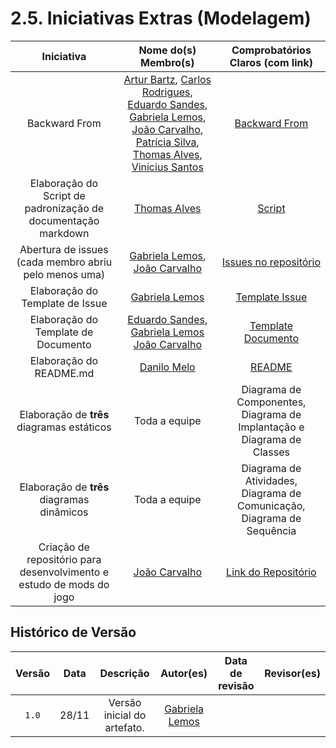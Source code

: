 # 2.5. Iniciativas Extras (Modelagem)

[//]: # (Breve relato sobre as Iniciativas Extras realizadas pela equipe, no escopo da entrega.)
[//]: # ()
[//]: # (Apresentar links para comprobatórios que evidenciem qualquer que seja a realização extra conferida pela equipe no escopo da entrega.)

|                              Iniciativa                              |                                                                                                                                                                                           Nome do(s) Membro(s)                                                                                                                                                                                            |                                                       Comprobatórios Claros (com link)                                                       |
| :------------------------------------------------------------------: | :-------------------------------------------------------------------------------------------------------------------------------------------------------------------------------------------------------------------------------------------------------------------------------------------------------------------------------------------------------------------------------------------------------: | :------------------------------------------------------------------------------------------------------------------------------------------: |
|                            Backward From                             | [Artur Bartz](https://github.com/H0lzz), [Carlos Rodrigues](https://github.com/carlos-kadu), [Eduardo Sandes](https://github.com/DiceRunner714), [Gabriela Lemos](https://github.com/heylisten64), [João Carvalho](https://github.com/joaoseisei), [Patrícia Silva](https://github.com/patyhelenaa), [Thomas Alves](https://github.com/thmasq), [Vinícius Santos](https://github.com/ViniciussdeOliveira) |       [Backward From](https://github.com/UnBArqDsw2024-2/2024.2_G1_Logic_Thinkering_Entrega_02/blob/main/docs/Projeto/BackwardFrom.md)       |
|    Elaboração do Script de padronização de documentação markdown     |                                                                                                                                                                                 [Thomas Alves](https://github.com/thmasq)                                                                                                                                                                                 | [Script](https://github.com/UnBArqDsw2024-2/2024.2_G1_Logic_Thinkering_Entrega_02/blob/88637cdec0ef07b231764f3ba862fbcb0b399ec1/dprint.json) |
|        Abertura de issues (cada membro abriu pelo menos uma)         |                                                                                                                                                     [Gabriela Lemos](https://github.com/heylisten64), [João Carvalho](https://github.com/joaoseisei)                                                                                                                                                      |                   [Issues no repositório](https://github.com/UnBArqDsw2024-2/2024.2_G1_Logic_Thinkering_Entrega_02/issues)                   |
|                   Elaboração do Template de Issue                    |                                                                                                                                                                             [Gabriela Lemos](https://github.com/heylisten64)                                                                                                                                                                              |    [Template Issue](https://github.com/UnBArqDsw2024-2/2024.2_G1_Logic_Thinkering_Entrega_02/blob/main/.github/ISSUE_TEMPLATE/issue.yml)     |
|                 Elaboração do Template de Documento                  |                                                                                                                            [Eduardo Sandes](https://github.com/dicerunner714), [Gabriela Lemos](https://github.com/heylisten64) [João Carvalho](https://github.com/joaoseisei)                                                                                                                            |     [Template Documento](https://github.com/UnBArqDsw2024-2/2024.2_G1_Logic_Thinkering_Entrega_02/blob/main/docs/Templates/documento.md)     |
|                       Elaboração do README.md                        |                                                                                                                                                                                [Danilo Melo](https://github.com/DaniloCTM)                                                                                                                                                                                |                    [README](https://github.com/UnBArqDsw2024-2/2024.2_G1_Logic_Thinkering_Entrega_02/blob/main/README.md)                    |
|              Elaboração de **três** diagramas estáticos              |                                                                                                                                                                                               Toda a equipe                                                                                                                                                                                               |                                    Diagrama de Componentes, Diagrama de Implantação e Diagrama de Classes                                    |
|              Elaboração de **três** diagramas dinâmicos              |                                                                                                                                                                                               Toda a equipe                                                                                                                                                                                               |                                    Diagrama de Atividades, Diagrama de Comunicação, Diagrama de Sequência                                    |
| Criação de repositório para desenvolvimento e estudo de mods do jogo |                                                                                                                                                                              [João Carvalho](https://github.com/joaoseisei)                                                                                                                                                                               |                                    [Link do Repositório](https://github.com/joaoseisei/Logic-Thinkering)                                     |

<!-- Propostas:
| Política de commit e branch | autor | link |
| Refatoração do Git Flow no BPMN | autor | link |
| Especificação de Casos de Uso (cada membro fez ao menos uma)| autor(es) | link |
| Elaboração do STYLE_GUIDE.md para documentação | autor | link |
| Elaboração do CODE_OF_CONDUCT.md | autor | link |
| Tabela de requisitos elicitados (Brainstorming) | autor | link |
| Tabela de requisitos elicitados (Personas) | autor | link |
-->

## Histórico de Versão

| Versão | Data  |          Descrição          |                    Autor(es)                     | Data de revisão | Revisor(es) |
| :----: | :---: | :-------------------------: | :----------------------------------------------: | :-------------: | :---------: |
| `1.0`  | 28/11 | Versão inicial do artefato. | [Gabriela Lemos](https://github.com/heylisten64) |                 |             |

<!--
Foi criado um repositório para criação e estudo de mods do minecraft, onde o objetivo principal é entender como o jogo está
estruturado para realização correta dos modelos, é possível acessa-lo por:

> https://github.com/joaoseisei/Logic-Thinkering

<center>

<video width="640" height="300" controls>
  <source src="https://files.catbox.moe/5azm13.mp4" type="video/mp4">
  Seu navegador não suporta a tag de vídeo.
</video>

Vídeo 1 - Escudo com carga
</center>

<center>

<img src="https://raw.githubusercontent.com/UnBArqDsw2024-2/2024.2_G1_Logic_Thinkering_Entrega_02/refs/heads/main/assets/mod/menu_mine.png?raw=true"/>

Figura 1 - Menu Logic Thinkering
</center>

<center>

<img src="https://raw.githubusercontent.com/UnBArqDsw2024-2/2024.2_G1_Logic_Thinkering_Entrega_02/refs/heads/main/assets/mod/menu_mine_cr.png?raw=true"/>

Figura 2 - Cobre Reforçado
</center>

<center>

<img src="https://raw.githubusercontent.com/UnBArqDsw2024-2/2024.2_G1_Logic_Thinkering_Entrega_02/refs/heads/main/assets/mod/bloco.png?raw=true"/>

Figura 3 - Adição de bloco
</center>
-->
